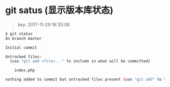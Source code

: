 # git satus (显示版本库状态)
>key: 2017-11-29 16:35:06  

```bash
$ git status
On branch master

Initial commit

Untracked files:
  (use "git add <file>..." to include in what will be committed)

	index.php

nothing added to commit but untracked files present (use "git add" to track)
```
